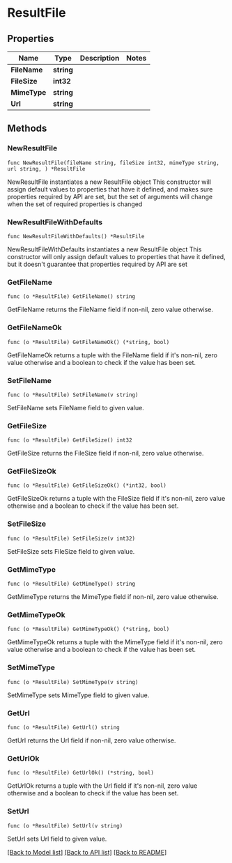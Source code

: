 # ResultFile

## Properties

Name | Type | Description | Notes
------------ | ------------- | ------------- | -------------
**FileName** | **string** |  | 
**FileSize** | **int32** |  | 
**MimeType** | **string** |  | 
**Url** | **string** |  | 

## Methods

### NewResultFile

`func NewResultFile(fileName string, fileSize int32, mimeType string, url string, ) *ResultFile`

NewResultFile instantiates a new ResultFile object
This constructor will assign default values to properties that have it defined,
and makes sure properties required by API are set, but the set of arguments
will change when the set of required properties is changed

### NewResultFileWithDefaults

`func NewResultFileWithDefaults() *ResultFile`

NewResultFileWithDefaults instantiates a new ResultFile object
This constructor will only assign default values to properties that have it defined,
but it doesn't guarantee that properties required by API are set

### GetFileName

`func (o *ResultFile) GetFileName() string`

GetFileName returns the FileName field if non-nil, zero value otherwise.

### GetFileNameOk

`func (o *ResultFile) GetFileNameOk() (*string, bool)`

GetFileNameOk returns a tuple with the FileName field if it's non-nil, zero value otherwise
and a boolean to check if the value has been set.

### SetFileName

`func (o *ResultFile) SetFileName(v string)`

SetFileName sets FileName field to given value.


### GetFileSize

`func (o *ResultFile) GetFileSize() int32`

GetFileSize returns the FileSize field if non-nil, zero value otherwise.

### GetFileSizeOk

`func (o *ResultFile) GetFileSizeOk() (*int32, bool)`

GetFileSizeOk returns a tuple with the FileSize field if it's non-nil, zero value otherwise
and a boolean to check if the value has been set.

### SetFileSize

`func (o *ResultFile) SetFileSize(v int32)`

SetFileSize sets FileSize field to given value.


### GetMimeType

`func (o *ResultFile) GetMimeType() string`

GetMimeType returns the MimeType field if non-nil, zero value otherwise.

### GetMimeTypeOk

`func (o *ResultFile) GetMimeTypeOk() (*string, bool)`

GetMimeTypeOk returns a tuple with the MimeType field if it's non-nil, zero value otherwise
and a boolean to check if the value has been set.

### SetMimeType

`func (o *ResultFile) SetMimeType(v string)`

SetMimeType sets MimeType field to given value.


### GetUrl

`func (o *ResultFile) GetUrl() string`

GetUrl returns the Url field if non-nil, zero value otherwise.

### GetUrlOk

`func (o *ResultFile) GetUrlOk() (*string, bool)`

GetUrlOk returns a tuple with the Url field if it's non-nil, zero value otherwise
and a boolean to check if the value has been set.

### SetUrl

`func (o *ResultFile) SetUrl(v string)`

SetUrl sets Url field to given value.



[[Back to Model list]](../README.md#documentation-for-models) [[Back to API list]](../README.md#documentation-for-api-endpoints) [[Back to README]](../README.md)


